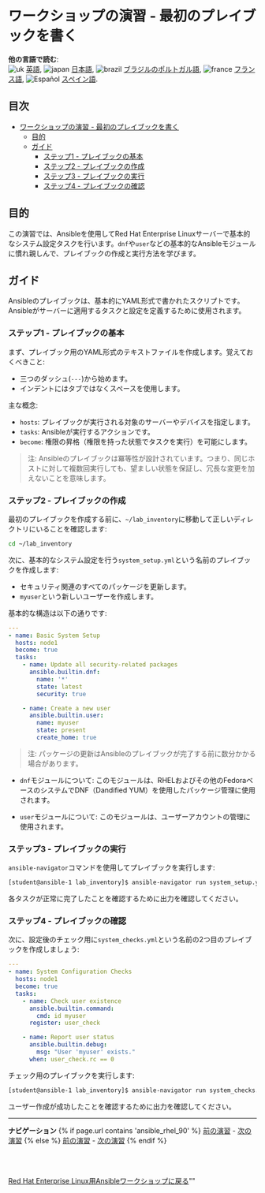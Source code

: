 # ワークショップの演習 - 最初のプレイブックを書く

**他の言語で読む**:
<br>![uk](../../../images/uk.png) [英語](README.md), ![japan](../../../images/japan.png) [日本語](README.ja.md), ![brazil](../../../images/brazil.png) [ブラジルのポルトガル語](README.pt-br.md), ![france](../../../images/fr.png) [フランス語](README.fr.md), ![Español](../../../images/col.png) [スペイン語](README.es.md).

## 目次

- [ワークショップの演習 - 最初のプレイブックを書く](#ワークショップの演習---最初のプレイブックを書く)
  - [目的](#目的)
  - [ガイド](#ガイド)
    - [ステップ1 - プレイブックの基本](#ステップ1---プレイブックの基本)
    - [ステップ2 - プレイブックの作成](#ステップ2---プレイブックの作成)
    - [ステップ3 - プレイブックの実行](#ステップ3---プレイブックの実行)
    - [ステップ4 - プレイブックの確認](#ステップ4---プレイブックの確認)

## 目的

この演習では、Ansibleを使用してRed Hat Enterprise Linuxサーバーで基本的なシステム設定タスクを行います。`dnf`や`user`などの基本的なAnsibleモジュールに慣れ親しんで、プレイブックの作成と実行方法を学びます。

## ガイド

Ansibleのプレイブックは、基本的にYAML形式で書かれたスクリプトです。Ansibleがサーバーに適用するタスクと設定を定義するために使用されます。

### ステップ1 - プレイブックの基本
まず、プレイブック用のYAML形式のテキストファイルを作成します。覚えておくべきこと:
- 三つのダッシュ(`---`)から始めます。
- インデントにはタブではなくスペースを使用します。

主な概念:
- `hosts`: プレイブックが実行される対象のサーバーやデバイスを指定します。
- `tasks`: Ansibleが実行するアクションです。
- `become`: 権限の昇格（権限を持った状態でタスクを実行）を可能にします。

> 注: Ansibleのプレイブックは冪等性が設計されています。つまり、同じホストに対して複数回実行しても、望ましい状態を保証し、冗長な変更を加えないことを意味します。

### ステップ2 - プレイブックの作成
最初のプレイブックを作成する前に、`~/lab_inventory`に移動して正しいディレクトリにいることを確認します:

```bash
cd ~/lab_inventory
```

次に、基本的なシステム設定を行う`system_setup.yml`という名前のプレイブックを作成します:
- セキュリティ関連のすべてのパッケージを更新します。
- `myuser`という新しいユーザーを作成します。

基本的な構造は以下の通りです:

```yaml
---
- name: Basic System Setup
  hosts: node1
  become: true
  tasks:
    - name: Update all security-related packages
      ansible.builtin.dnf:
        name: '*'
        state: latest
        security: true

    - name: Create a new user
      ansible.builtin.user:
        name: myuser
        state: present
        create_home: true
```

> 注: パッケージの更新はAnsibleのプレイブックが完了する前に数分かかる場合があります。

* `dnf`モジュールについて: このモジュールは、RHELおよびその他のFedoraベースのシステムでDNF（Dandified YUM）を使用したパッケージ管理に使用されます。

* `user`モジュールについて: このモジュールは、ユーザーアカウントの管理に使用されます。

### ステップ3 - プレイブックの実行

`ansible-navigator`コマンドを使用してプレイブックを実行します:

```bash
[student@ansible-1 lab_inventory]$ ansible-navigator run system_setup.yml -m stdout
```

各タスクが正常に完了したことを確認するために出力を確認してください。

### ステップ4 - プレイブックの確認
次に、設定後のチェック用に`system_checks.yml`という名前の2つ目のプレイブックを作成しましょう:

```yaml
---
- name: System Configuration Checks
  hosts: node1
  become: true
  tasks:
    - name: Check user existence
      ansible.builtin.command:
        cmd: id myuser
      register: user_check

    - name: Report user status
      ansible.builtin.debug:
        msg: "User 'myuser' exists."
      when: user_check.rc == 0
```

チェック用のプレイブックを実行します:

```bash
[student@ansible-1 lab_inventory]$ ansible-navigator run system_checks.yml -m stdout
```

ユーザー作成が成功したことを確認するために出力を確認してください。

---
**ナビゲーション**
{% if page.url contains 'ansible_rhel_90' %}
[前の演習](../2-thebasics) - [次の演習](../4-variables)
{% else %}
[前の演習](../1.2-thebasics) - [次の演習](../1.4-variables)
{% endif %}
<br><br>

<br>

[Red Hat Enterprise Linux用Ansibleワークショップに戻る](../README.md)""

